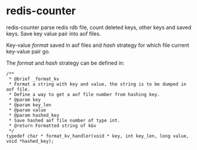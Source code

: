 redis-counter
=============

redis-counter parse redis rdb file, count deleted keys, other keys and saved keys. Save key value pair into aof files.

Key-value _format_ saved in aof files and _hash_ strategy for which file current key-value pair go.

The _format_ and _hash_ strategy can be defined in:
    
    /**
     * @brief _format_kv
     * Format a string with key and value, the string is to be dumped in aof file.
     * Define a way to get a aof file number from hashing key.
     * @param key
     * @param key_len
     * @param value
     * @param hashed_key
     * Save hashed aof file number of type int.
     * @return Formatted string of k&v
     */
    typedef char * format_kv_handler(void * key, int key_len, long value, void *hashed_key);
